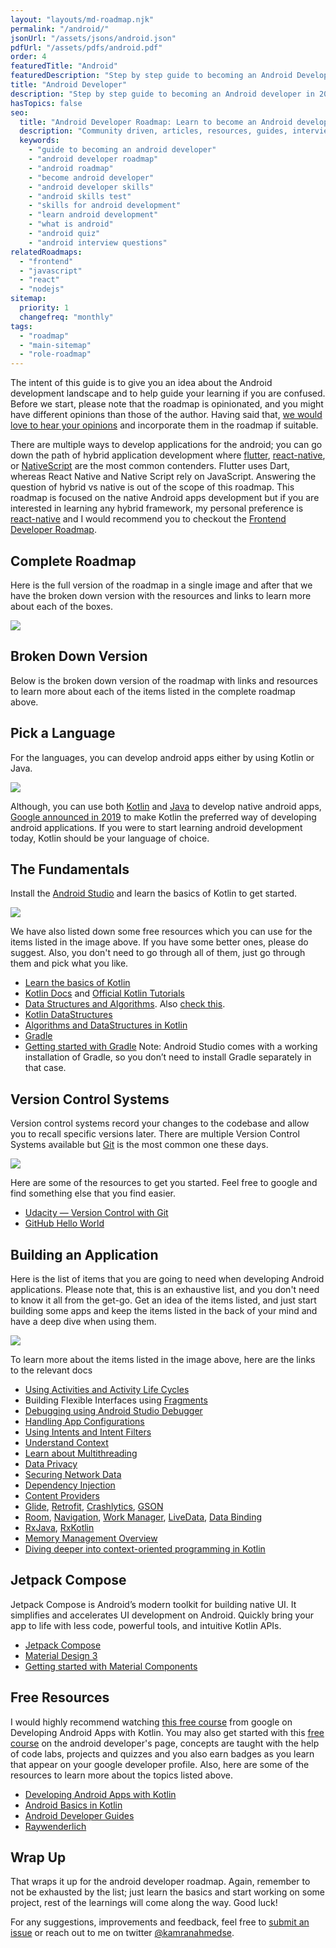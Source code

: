 ```yaml
---
layout: "layouts/md-roadmap.njk"
permalink: "/android/"
jsonUrl: "/assets/jsons/android.json"
pdfUrl: "/assets/pdfs/android.pdf"
order: 4
featuredTitle: "Android"
featuredDescription: "Step by step guide to becoming an Android Developer in 2022"
title: "Android Developer"
description: "Step by step guide to becoming an Android developer in 2022"
hasTopics: false
seo:
  title: "Android Developer Roadmap: Learn to become an Android developer"
  description: "Community driven, articles, resources, guides, interview questions, quizzes for android development. Learn to become a modern Android developer by following the steps, skills, resources and guides listed in this roadmap."
  keywords:
    - "guide to becoming an android developer"
    - "android developer roadmap"
    - "android roadmap"
    - "become android developer"
    - "android developer skills"
    - "android skills test"
    - "skills for android development"
    - "learn android development"
    - "what is android"
    - "android quiz"
    - "android interview questions"
relatedRoadmaps:
  - "frontend"
  - "javascript"
  - "react"
  - "nodejs"
sitemap:
  priority: 1
  changefreq: "monthly"
tags:
  - "roadmap"
  - "main-sitemap"
  - "role-roadmap"
---
```


The intent of this guide is to give you an idea about the Android development landscape and to help guide your learning if you are confused. Before we start, please note that the roadmap is opinionated, and you might have different opinions than those of the author. Having said that, [we would love to hear your opinions](https://github.com/kamranahmedse/developer-roadmap/issues/new) and incorporate them in the roadmap if suitable.

There are multiple ways to develop applications for the android; you can go down the path of hybrid application development where [flutter](https://flutter.dev/), [react-native](https://reactnative.dev/), or [NativeScript](https://www.nativescript.org/) are the most common contenders. Flutter uses Dart, whereas React Native and Native Script rely on JavaScript. Answering the question of hybrid vs native is out of the scope of this roadmap. This roadmap is focused on the native Android apps development but if you are interested in learning any hybrid framework, my personal preference is [react-native](https://reactnative.dev) and I would recommend you to checkout the [Frontend Developer Roadmap](/frontend).

## Complete Roadmap

Here is the full version of the roadmap in a single image and after that we have the broken down version with the resources and links to learn more about each of the boxes.

[![](/assets/roadmaps/android/roadmap.svg)](/assets/roadmaps/android/roadmap.png)

## Broken Down Version
Below is the broken down version of the roadmap with links and resources to learn more about each of the items listed in the complete roadmap above.

## Pick a Language
For the languages, you can develop android apps either by using Kotlin or Java.

[![](/assets/roadmaps/android/pick-language.svg)](/assets/roadmaps/android/pick-language.svg)

Although, you can use both [Kotlin](https://en.wikipedia.org/wiki/Kotlin_(programming_language)) and [Java](https://en.wikipedia.org/wiki/Java_(programming_language)) to develop native android apps, [Google announced in 2019](https://android-developers.googleblog.com/2019/05/google-io-2019-empowering-developers-to-build-experiences-on-Android-Play.html) to make Kotlin the preferred way of developing android applications. If you were to start learning android development today, Kotlin should be your language of choice.

## The Fundamentals
Install the [Android Studio](https://developer.android.com/studio) and learn the basics of Kotlin to get started. 

[![](/assets/roadmaps/android/the-fundamentals.png)](/assets/roadmaps/android/the-fundamentals.png)

We have also listed down some free resources which you can use for the items listed in the image above. If you have some better ones, please do suggest. Also, you don't need to go through all of them, just go through them and pick what you like.

* [Learn the basics of Kotlin](https://blog.teamtreehouse.com/absolute-beginners-guide-kotlin)
* [Kotlin Docs](https://kotlinlang.org/docs/reference/basic-syntax.html) and [Official Kotlin Tutorials](https://kotlinlang.org/docs/tutorials/)
* [Data Structures and Algorithms](https://www.studytonight.com/data-structures/introduction-to-data-structures). Also [check this](https://www.tutorialspoint.com/data_structures_algorithms/index.htm).
* [Kotlin DataStructures](https://kotlinlang.org/docs/reference/collections-overview.html)
* [Algorithms and DataStructures in Kotlin](https://github.com/bmaslakov/kotlin-algorithm-club)
* [Gradle](https://docs.gradle.org/current/userguide/what_is_gradle.html)
* [Getting started with Gradle](https://docs.gradle.org/current/userguide/getting_started.html)
Note: Android Studio comes with a working installation of Gradle, so you don’t need to install Gradle separately in that case.

## Version Control Systems
Version control systems record your changes to the codebase and allow you to recall specific versions later. There are multiple Version Control Systems available but [Git](https://git-scm.com/) is the most common one these days.

[![](/assets/roadmaps/android/git-github.png)](/assets/roadmaps/android/git-github.png)

Here are some of the resources to get you started. Feel free to google and find something else that you find easier.

* [Udacity — Version Control with Git](https://www.udacity.com/course/version-control-with-git--ud123)
* [GitHub Hello World](https://guides.github.com/activities/hello-world/)

## Building an Application

Here is the list of items that you are going to need when developing Android applications. Please note that, this is an exhaustive list, and you don't need to know it all from the get-go. Get an idea of the items listed, and just start building some apps and keep the items listed in the back of your mind and have a deep dive when using them. 

[![](/assets/roadmaps/android/build-an-application.png)](/assets/roadmaps/android/build-an-application.png)

To learn more about the items listed in the image above, here are the links to the relevant docs

* [Using Activities and Activity Life Cycles](https://developer.android.com/guide/components/activities/intro-activities)
* Building Flexible Interfaces using [Fragments](https://developer.android.com/guide/components/fragments)
* [Debugging using Android Studio Debugger](https://developer.android.com/studio/debug)
* [Handling App Configurations](https://developer.android.com/work/managed-configurations)
* [Using Intents and Intent Filters](https://developer.android.com/guide/components/intents-filters)
* [Understand Context](https://guides.codepath.com/android/Using-Context)
* [Learn about Multithreading](https://developer.android.com/training/multiple-threads)
* [Data Privacy](https://www.raywenderlich.com/6901838-data-privacy-for-android)
* [Securing Network Data](https://www.raywenderlich.com/5634-securing-network-data-tutorial-for-android)
* [Dependency Injection](https://developer.android.com/training/dependency-injection)
* [Content Providers](https://developer.android.com/guide/topics/providers/content-providers)
* [Glide](https://github.com/bumptech/glide), [Retrofit](https://square.github.io/retrofit/), [Crashlytics](https://firebase.google.com/docs/crashlytics/get-started), [GSON](https://github.com/google/gson)
* [Room](https://developer.android.com/topic/libraries/architecture/room), [Navigation](https://developer.android.com/guide/navigation/navigation-getting-started), [Work Manager](https://developer.android.com/topic/libraries/architecture/workmanager), [LiveData](https://developer.android.com/topic/libraries/architecture/livedata), [Data Binding](https://developer.android.com/topic/libraries/data-binding)
* [RxJava](https://github.com/ReactiveX/RxJava), [RxKotlin](https://github.com/ReactiveX/RxKotlin)
* [Memory Management Overview](https://developer.android.com/topic/performance/memory-overview)
* [Diving deeper into context-oriented programming in Kotlin](https://proandroiddev.com/diving-deeper-into-context-oriented-programming-in-kotlin-3ecb4ec38814)  

## Jetpack Compose
Jetpack Compose is Android’s modern toolkit for building native UI. It simplifies and accelerates UI development on Android. Quickly bring your app to life with less code, powerful tools, and intuitive Kotlin APIs.
* [Jetpack Compose](https://developer.android.com/jetpack/compose/documentation)
* [Material Design 3](https://m3.material.io/)
* [Getting started with Material Components](https://m3.material.io/libraries/mdc-android/getting-started)

## Free Resources
I would highly recommend watching [this free course](https://www.udacity.com/course/developing-android-apps-with-kotlin--ud9012) from google on Developing Android Apps with Kotlin. You may also get started with this [free course](https://developer.android.com/courses/android-basics-kotlin/course) on the android developer's page, concepts are taught with the help of code labs, projects and quizzes and you also earn badges as you learn that appear on your google developer profile. Also, here are some of the resources to learn more about the topics listed above.

* [Developing Android Apps with Kotlin](https://www.udacity.com/course/developing-android-apps-with-kotlin--ud9012)
* [Android Basics in Kotlin](https://developer.android.com/courses/android-basics-kotlin/course)
* [Android Developer Guides](https://developer.android.com/guide)
* [Raywenderlich](https://www.raywenderlich.com)

## Wrap Up

That wraps it up for the android developer roadmap. Again, remember to not be exhausted by the list; just learn the basics and start working on some project, rest of the learnings will come along the way. Good luck!
 
For any suggestions, improvements and feedback, feel free to [submit an issue](https://github.com/kamranahmedse/developer-roadmap) or reach out to me on twitter [@kamranahmedse](https://twitter.com/kamranahmedse).

<!-- @fixme add padding to the container -->
<br /><br /><br />
